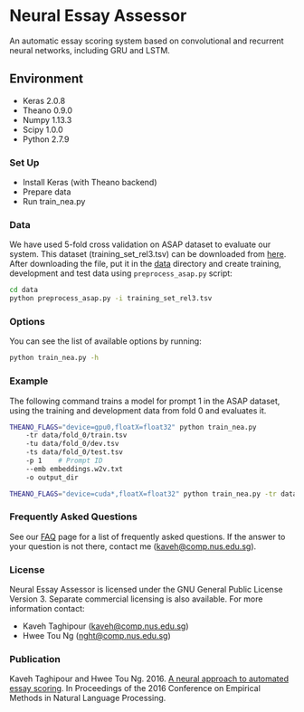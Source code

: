 # Neural Essay Assessor #

An automatic essay scoring system based on convolutional and recurrent neural networks, including GRU and LSTM.

## Environment

* Keras 2.0.8
* Theano 0.9.0
* Numpy 1.13.3
* Scipy 1.0.0
* Python 2.7.9

### Set Up ###

* Install Keras (with Theano backend)
* Prepare data
* Run train_nea.py

### Data ###

We have used 5-fold cross validation on ASAP dataset to evaluate our system. This dataset (training_set_rel3.tsv) can be downloaded from [here](https://www.kaggle.com/c/asap-aes/data). After downloading the file, put it in the [data](https://github.com/nusnlp/nea/tree/master/data) directory and create training, development and test data using ```preprocess_asap.py``` script:

```bash
cd data
python preprocess_asap.py -i training_set_rel3.tsv
```

### Options ###

You can see the list of available options by running:
```bash
python train_nea.py -h
```
### Example ###

The following command trains a model for prompt 1 in the ASAP dataset, using the training and development data from fold 0 and evaluates it.

```bash
THEANO_FLAGS="device=gpu0,floatX=float32" python train_nea.py
	-tr data/fold_0/train.tsv
	-tu data/fold_0/dev.tsv
	-ts data/fold_0/test.tsv
	-p 1	# Prompt ID
	--emb embeddings.w2v.txt
	-o output_dir
```

```bash
THEANO_FLAGS="device=cuda*,floatX=float32" python train_nea.py -tr data/fold_0/train.tsv -tu data/fold_0/dev.tsv -ts data/fold_0/test.tsv -p 1 --emb En_vectors.txt -o output_dir
```

### Frequently Asked Questions ###

See our [FAQ](https://github.com/nusnlp/nea/blob/master/FAQ.md) page for a list of frequently asked questions. If the answer to your question is not there, contact me (kaveh@comp.nus.edu.sg).

### License ###

Neural Essay Assessor is licensed under the GNU General Public License Version 3. Separate commercial licensing is also available. For more information contact:

* Kaveh Taghipour (kaveh@comp.nus.edu.sg)
* Hwee Tou Ng (nght@comp.nus.edu.sg)

### Publication ###

Kaveh Taghipour and Hwee Tou Ng. 2016. [A neural approach to automated essay scoring](http://aclweb.org/anthology/D/D16/D16-1193.pdf). In Proceedings of the 2016 Conference on Empirical Methods in Natural Language Processing.
